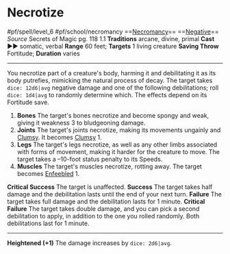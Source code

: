 # Necrotize
#pf/spell/level_6 #pf/school/necromancy 
==[Necromancy](../../../Traits/Necromancy.md)== ==[Negative](../../../Traits/Negative.md)==
*Source* Secrets of Magic pg. 118 1.1
**Traditions** arcane, divine, primal
**Cast** ►► somatic, verbal
**Range** 60 feet; **Targets** 1 living creature
**Saving Throw** Fortitude; **Duration** varies

---
You necrotize part of a creature's body, harming it and debilitating it as its body putrefies, mimicking the natural process of decay. The target takes `dice: 12d6|avg` negative damage and one of the following debilitations; roll `dice: 1d4|avg` to randomly determine which. The effects depend on its Fortitude save.
1. **Bones** The target's bones necrotize and become spongy and weak, giving it weakness 3 to bludgeoning damage.
2. **Joints** The target's joints necrotize, making its movements ungainly and [Clumsy](../../../Conditions/Clumsy.md). It becomes [Clumsy](../../../Conditions/Clumsy.md) 1.
3. **Legs** The target's legs necrotize, as well as any other limbs associated with forms of movement, making it harder for the creature to move. The target takes a –10-foot status penalty to its Speeds.
4. **Muscles** The target's muscles necrotize, rotting away. The target becomes [Enfeebled](../../../Conditions/Enfeebled.md) 1.

**Critical Success** The target is unaffected.
**Success** The target takes half damage and the debilitation lasts until the end of your next turn.
**Failure** The target takes full damage and the debilitation lasts for 1 minute.
**Critical Failure** The target takes double damage, and you can pick a second debilitation to apply, in addition to the one you rolled randomly. Both debilitations last for 1 minute.

<hr>

**Heightened (+1)** The damage increases by `dice: 2d6|avg`.